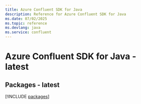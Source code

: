 ```yaml
---
title: Azure Confluent SDK for Java
description: Reference for Azure Confluent SDK for Java
ms.date: 07/02/2025
ms.topic: reference
ms.devlang: java
ms.service: confluent
---
```

# Azure Confluent SDK for Java - latest
## Packages - latest
[!INCLUDE [packages](confluent-index.md)]